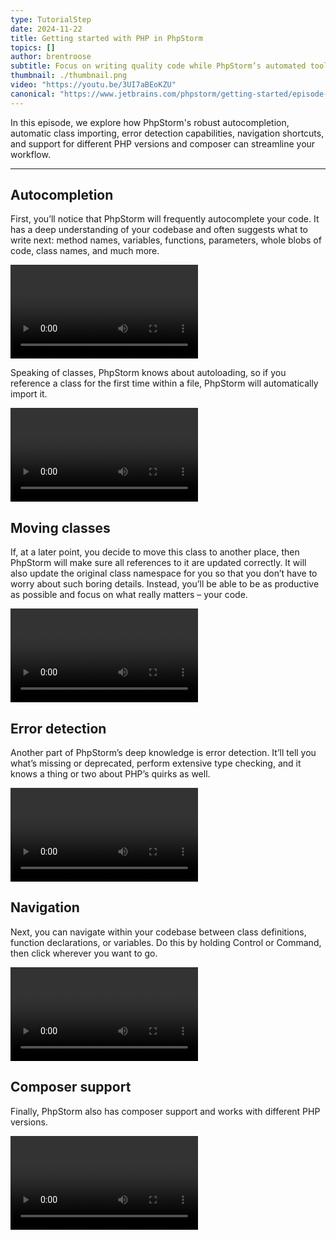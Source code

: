 ```yaml
---
type: TutorialStep
date: 2024-11-22
title: Getting started with PHP in PhpStorm
topics: []
author: brentroose
subtitle: Focus on writing quality code while PhpStorm’s automated tools handle mundane tasks.
thumbnail: ./thumbnail.png
video: "https://youtu.be/3UI7aBEoKZU"
canonical: "https://www.jetbrains.com/phpstorm/getting-started/episode-2/"
---
```


In this episode, we explore how PhpStorm's robust autocompletion, automatic class importing, error detection capabilities, navigation shortcuts, and support for different PHP versions and composer can streamline your workflow.

---

## Autocompletion

First, you’ll notice that PhpStorm will frequently autocomplete your code. It has a deep understanding of your codebase and often suggests what to write next: method names, variables, functions, parameters, whole blobs of code, class names, and much more.

<video class="video-player" playsinline controls>
    <source src="../e2-autocompletion.webm" type="video/webm">
</video>

Speaking of classes, PhpStorm knows about autoloading, so if you reference a class for the first time within a file, PhpStorm will automatically import it.

<video class="video-player" playsinline controls>
    <source src="../e2-classes.webm" type="video/webm">
</video>

## Moving classes

If, at a later point, you decide to move this class to another place, then PhpStorm will make sure all references to it are updated correctly. It will also update the original class namespace for you so that you don’t have to worry about such boring details. Instead, you’ll be able to be as productive as possible and focus on what really matters – your code.

<video class="video-player" playsinline controls>
    <source src="../e2-moving-classes.webm" type="video/webm">
</video>

## Error detection

Another part of PhpStorm’s deep knowledge is error detection. It’ll tell you what’s missing or deprecated, perform extensive type checking, and it knows a thing or two about PHP’s quirks as well.

<video class="video-player" playsinline controls>
    <source src="../e2-Error-detection.webm" type="video/webm">
</video>

## Navigation

Next, you can navigate within your codebase between class definitions, function declarations, or variables. Do this by holding Control or Command, then click wherever you want to go.

<video class="video-player" playsinline controls>
    <source src="../e2-Navigation.webm" type="video/webm">
</video>

## Composer support

Finally, PhpStorm also has composer support and works with different PHP versions.

<video class="video-player" playsinline controls>
    <source src="../e2-Composer-support.webm" type="video/webm">
</video>

